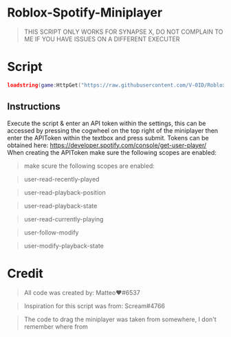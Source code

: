 # Roblox-Spotify-Miniplayer

> THIS SCRIPT ONLY WORKS FOR SYNAPSE X, DO NOT COMPLAIN TO ME IF YOU HAVE ISSUES ON A DIFFERENT EXECUTER
# Script

```lua
loadstring(game:HttpGet("https://raw.githubusercontent.com/V-0ID/Roblox-Spotify-Miniplayer/main/Miniplayer.lua"))();
```

## Instructions
Execute the script & enter an API token within the settings, this can be accessed by pressing the cogwheel on the top right of the miniplayer
then enter the APIToken within the textbox and press submit. Tokens can be obtained here: https://developer.spotify.com/console/get-user-player/
When creating the APIToken make sure the following scopes are enabled:

> make scure the following scopes are enabled:

> user-read-recently-played 

> user-read-playback-position

> user-read-playback-state

> user-read-currently-playing 

> user-follow-modify

> user-modify-playback-state

# Credit
> All code was created by: Matteo❤#6537

> Inspiration for this script was from: Scream#4766

> The code to drag the miniplayer was taken from somewhere, I don't remember where from
